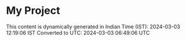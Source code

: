 # My Project

This content is dynamically generated in Indian Time (IST): 2024-03-03 12:19:06 IST
Converted to UTC: 2024-03-03 06:49:06 UTC

